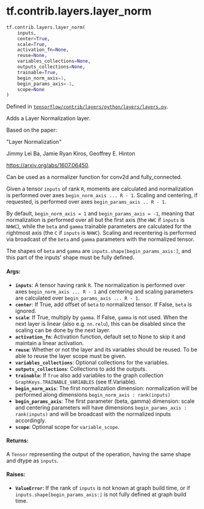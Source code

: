 <div itemscope itemtype="http://developers.google.com/ReferenceObject">
<meta itemprop="name" content="tf.contrib.layers.layer_norm" />
<meta itemprop="path" content="Stable" />
</div>

# tf.contrib.layers.layer_norm

``` python
tf.contrib.layers.layer_norm(
    inputs,
    center=True,
    scale=True,
    activation_fn=None,
    reuse=None,
    variables_collections=None,
    outputs_collections=None,
    trainable=True,
    begin_norm_axis=1,
    begin_params_axis=-1,
    scope=None
)
```



Defined in [`tensorflow/contrib/layers/python/layers/layers.py`](/code/stable/tensorflow/contrib/layers/python/layers/layers.py).

Adds a Layer Normalization layer.

Based on the paper:

  "Layer Normalization"

  Jimmy Lei Ba, Jamie Ryan Kiros, Geoffrey E. Hinton

  https://arxiv.org/abs/1607.06450.

Can be used as a normalizer function for conv2d and fully_connected.

Given a tensor `inputs` of rank `R`, moments are calculated and normalization
is performed over axes `begin_norm_axis ... R - 1`.  Scaling and centering,
if requested, is performed over axes `begin_params_axis .. R - 1`.

By default, `begin_norm_axis = 1` and `begin_params_axis = -1`,
meaning that normalization is performed over all but the first axis
(the `HWC` if `inputs` is `NHWC`), while the `beta` and `gamma` trainable
parameters are calculated for the rightmost axis (the `C` if `inputs` is
`NHWC`).  Scaling and recentering is performed via broadcast of the
`beta` and `gamma` parameters with the normalized tensor.

The shapes of `beta` and `gamma` are `inputs.shape[begin_params_axis:]`,
and this part of the inputs' shape must be fully defined.

#### Args:

* <b>`inputs`</b>: A tensor having rank `R`. The normalization is performed over
    axes `begin_norm_axis ... R - 1` and centering and scaling parameters
    are calculated over `begin_params_axis ... R - 1`.
* <b>`center`</b>: If True, add offset of `beta` to normalized tensor. If False, `beta`
    is ignored.
* <b>`scale`</b>: If True, multiply by `gamma`. If False, `gamma` is
    not used. When the next layer is linear (also e.g. `nn.relu`), this can be
    disabled since the scaling can be done by the next layer.
* <b>`activation_fn`</b>: Activation function, default set to None to skip it and
    maintain a linear activation.
* <b>`reuse`</b>: Whether or not the layer and its variables should be reused. To be
    able to reuse the layer scope must be given.
* <b>`variables_collections`</b>: Optional collections for the variables.
* <b>`outputs_collections`</b>: Collections to add the outputs.
* <b>`trainable`</b>: If `True` also add variables to the graph collection
    `GraphKeys.TRAINABLE_VARIABLES` (see tf.Variable).
* <b>`begin_norm_axis`</b>: The first normalization dimension: normalization will be
    performed along dimensions `begin_norm_axis : rank(inputs)`
* <b>`begin_params_axis`</b>: The first parameter (beta, gamma) dimension: scale
    and centering parameters will have dimensions
    `begin_params_axis : rank(inputs)` and will be broadcast with the
    normalized inputs accordingly.
* <b>`scope`</b>: Optional scope for `variable_scope`.


#### Returns:

A `Tensor` representing the output of the operation, having the same
shape and dtype as `inputs`.


#### Raises:

* <b>`ValueError`</b>: If the rank of `inputs` is not known at graph build time,
    or if `inputs.shape[begin_params_axis:]` is not fully defined at
    graph build time.